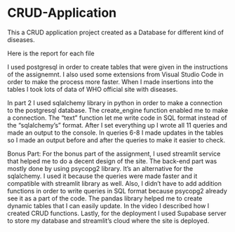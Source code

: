 # CRUD-Application

This a CRUD application project created as a Database for different kind of diseases. 

Here is the report for each file


I used postgresql in order to create tables that were given in the instructions of the assignemnt. I also used some extensions from Visual Studio Code in order to make the process more faster. When I made insertions into the tables I took lots of data of WHO official site with diseases. 

In part 2 I used sqlalchemy library in python in order to make a connection to the postgresql database. 
The create_engine function enabled me to make a connection. The “text” function let me write code in SQL format instead of the “sqlalchemy’s” format. After I set everything up I wrote all 11 queries and made an output to the console. In queries 6-8 I made updates in the tables so I made an output before and after the queries to make it easier to check.

Bonus Part:
For the bonus part of the assignment, I used streamlit service that helped me to do a decent design of the site. The back-end part was mostly done by using psycopg2 library. It’s an alternative for the sqlalchemy. I used it because the queries were made faster and it compatible with streamlit library as well. Also, I didn’t have to add addition functions in order to write queries in SQL format because psycopg2 already see it as a part of the code. The pandas library helped me to create dynamic tables that I can easily update.  In the video I described how I created CRUD functions. Lastly, for the deployment I used Supabase server to store my database and streamlit’s cloud where the site is deployed. 

